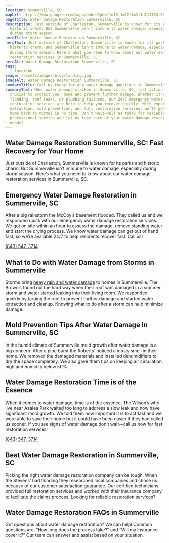 ```yaml
---
location: Summerville, SC
mapUrl: https://www.google.com/maps/embed?pb=!1m18!1m12!1m3!1d214153.8641707001!2d-80.34494450997099!3d32.99971178261318!2m3!1f0!2f0!3f0!3m2!1i1024!2i768!4f13.1!3m3!1m2!1s0x88fef4c413e7e34b%3A0x122792328064d4f!2sSummerville%2C%20SC%2C%20USA!5e0!3m2!1sen!2sph!4v1728663446253!5m2!1sen!2sph
pageTitle: Water Damage Restoration Summerville, SC
description: Just outside of Charleston, Summerville is known for its parks and
  historic charm. But Summerville isn’t immune to water damage, especially
  during storm season.
heroTitle: Water Damage Restoration Summerville, SC
heroText: Just outside of Charleston, Summerville is known for its parks and
  historic charm. But Summerville isn’t immune to water damage, especially
  during storm season. Here’s what you need to know about our water damage
  restoration services in Summerville, SC.
heroAlt: Water Damage Restoration Summerville, SC
tags:
  - location
image: /assets/images/blog/landing.jpg
imageAlt: Water Damage Restoration Summerville, SC
summaryTitle: Call us today for any water damage questions in Summerville!
summaryText: When water damage strikes in Summerville, SC, fast action is
  crucial to protect your home and prevent further damage. Whether it's storm
  flooding, roof leaks, or plumbing failures, our 24/7 emergency water damage
  restoration services are here to help you recover quickly. With expert water
  extraction, mold prevention, and full restoration services, we’ll get your
  home back to normal in no time. Don’t wait—call us today for reliable,
  professional service and let us take care of your water damage restoration
  needs!
---
```

## Water Damage Restoration Summerville, SC: Fast Recovery for Your Home

Just outside of Charleston, Summerville is known for its parks and historic charm. But Summerville isn’t immune to water damage, especially during storm season. Here’s what you need to know about our water damage restoration services in Summerville, SC.

## Emergency Water Damage Restoration in Summerville, SC

After a big rainstorm the McCoy’s basement flooded. They called us and we responded quick with our emergency water damage restoration services. We got on site within an hour to assess the damage, remove standing water and start the drying process. We know water damage can get out of hand fast, so we’re available 24/7 to help residents recover fast. Call us!

[(843) 547-3714](tel:8435473714)

## What to Do with Water Damage from Storms in Summerville

Storms bring [heavy rain and water damage](/blog/the-impact-of-south-carolina's-climate-on-water-damage-risks-and-prevention-strategies/) to homes in Summerville. The Brown’s found out the hard way when their roof was damaged in a summer storm and water started leaking into their living room. We responded quickly by tarping the roof to prevent further damage and started water extraction and cleanup. Knowing what to do after a storm can help minimize damage. 

## Mold Prevention Tips After Water Damage in Summerville, SC

In the humid climate of Summerville mold growth after water damage is a big concern. After a pipe burst the Roberts’ noticed a musty smell in their home. We removed the damaged materials and installed dehumidifiers to dry the space completely. We also gave them tips on keeping air circulation high and humidity below 50%. 

## Water Damage Restoration Time is of the Essence

When it comes to water damage, time is of the essence. The Wilson’s who live near Azalea Park waited too long to address a slow leak and now have significant mold growth. We told them how important it is to act fast and we were able to save their home but it could have been easier if they had called us sooner. If you see signs of water damage don’t wait—call us now for fast restoration services!

[(843) 547-3714](tel:8435473714)

## Best Water Damage Restoration in Summerville, SC

Picking the right water damage restoration company can be tough. When the Stevens’ had flooding they researched local companies and chose us because of our customer satisfaction guarantee. Our certified technicians provided full restoration services and worked with their insurance company to facilitate the claims process. Looking for reliable restoration services? 

## Water Damage Restoration FAQs in Summerville

Got questions about water damage restoration? We can help! Common questions are, “How long does the process take?” and “Will my insurance cover it?” Our team can answer and assist based on your situation.
